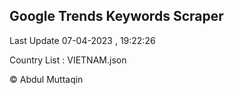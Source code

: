 

## Google Trends Keywords Scraper 
 
Last Update 07-04-2023 , 19:22:26

Country List :
VIETNAM.json



© Abdul Muttaqin 
